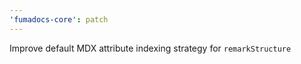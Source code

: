 ```yaml
---
'fumadocs-core': patch
---
```


Improve default MDX attribute indexing strategy for `remarkStructure`

